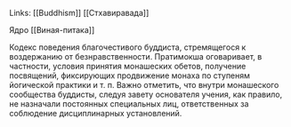 Links:  [[Buddhism]] [[Стхавиравада]]

Ядро [[Виная-питака]]

Кодекс поведения благочестивого буддиста, стремящегося к воздержанию от безнравственности. Пратимокша оговаривает, в частности, условия принятия монашеских обетов, получение посвящений, фиксирующих продвижение монаха по ступеням йогической практики и т. п. Важно отметить, что внутри монашеского сообщества буддисты, следуя завету основателя учения, как правило, не назначали постоянных специальных лиц, ответственных за соблюдение дисциплинарных установлений.